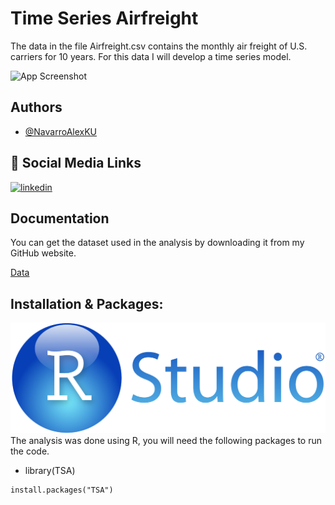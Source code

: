 # Time Series Airfreight

The data in the file Airfreight.csv contains the monthly air freight of U.S. carriers for 10 years.  For this data I will develop a time series model.

![App Screenshot](https://www.google.com/url?sa=i&url=https%3A%2F%2Fsonar.freightwaves.com%2Fsonar-data%2Fair-cargo&psig=AOvVaw2dJTJK6MnDacPacPwtxeXs&ust=1638122222655000&source=images&cd=vfe&ved=0CAsQjRxqFwoTCKie84OPufQCFQAAAAAdAAAAABAJ?raw=True)

## Authors

- [@NavarroAlexKU](https://github.com/NavarroAlexKU/Predicting-Housing-Price.git)

## 🔗 Social Media Links
[![linkedin](https://img.shields.io/badge/linkedin-0A66C2?style=for-the-badge&logo=linkedin&logoColor=white)](https://www.linkedin.com/in/alexnavarro2/)

## Documentation
You can get the dataset used in the analysis by downloading it from my GitHub website.

[Data](https://github.com/NavarroAlexKU/Time-Series-Modeling/blob/main/Airfreight.csv)

## Installation & Packages:
![App Screenshot](https://github.com/NavarroAlexKU/Predicting-Rain-tomrrow/blob/main/R%20Logo.png?raw=True)
The analysis was done using R, you will need the following packages to run the code.
* library(TSA)
```
install.packages("TSA")
```